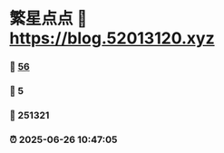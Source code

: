 # 繁星点点 :link: https://blog.52013120.xyz 
### :page_facing_up: [56](https://blog.52013120.xyz/tag.html) 
### :speech_balloon: 5 
### :hibiscus: 251321 
### :alarm_clock: 2025-06-26 10:47:05 
